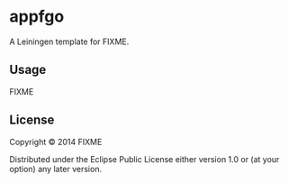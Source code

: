# appfgo

A Leiningen template for FIXME.

## Usage

FIXME

## License

Copyright © 2014 FIXME

Distributed under the Eclipse Public License either version 1.0 or (at
your option) any later version.

